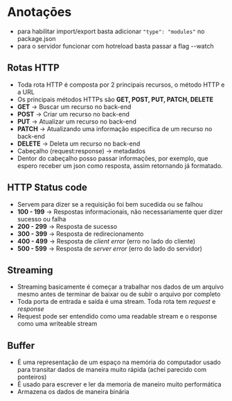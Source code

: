 # Anotaçōes
* para habilitar import/export basta adicionar ```"type": "modules"``` no package.json
* para o servidor funcionar com hotreload basta passar a flag --watch

## Rotas HTTP
* Toda rota HTTP é composta por 2 principais recursos, o método HTTP e a URL
* Os principais métodos HTTPs são **GET, POST, PUT, PATCH, DELETE**
* **GET** -> Buscar um recurso no back-end
* **POST** -> Criar um recurso no back-end
* **PUT** -> Atualizar um recurso no back-end
* **PATCH** -> Atualizando uma informação especifica de um recurso no back-end
* **DELETE** -> Deleta um recurso no back-end
* Cabeçalho (request:response) -> metadados
* Dentor do cabeçalho posso passar informações, por exemplo, que espero receber um json como resposta, assim retornando já formatado.

## HTTP Status code
* Servem para dizer se a requisição foi bem sucedida ou se falhou
* **100 - 199** -> Respostas informacionais, não necessariamente quer dizer sucesso ou falha
* **200 - 299** -> Resposta de sucesso
* **300 - 399** -> Resposta de redirecionamento
* **400 - 499** -> Resposta de *client error* (erro no lado do cliente)
* **500 - 599** -> Resposta de *server error* (erro do lado do servidor)

## Streaming
* Streaming basicamente é começar a trabalhar nos dados de um arquivo mesmo antes de terminar de baixar ou de subir o arquivo por completo
* Toda porta de entrada e saída é uma stream. Toda rota tem *request* e *response*
* Request pode ser entendido como uma readable stream e o response como uma writeable stream

## Buffer
* É uma representação de um espaço na memória do computador usado para transitar dados de maneira muito rápida (achei parecido com ponteiros)
* É usado para escrever e ler da memoria de maneiro muito performática
* Armazena os dados de maneira binária